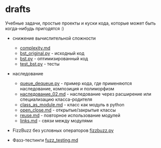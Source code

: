 # drafts

Учебные задачи, простые проекты и куски кода, которые может быть когда-нибудь пригодятся :)

- снижение вычислительной сложности
    - [complexity.md](complexity.md)
    - [bst_original.py](bst_original.py) - исходный код
    - [bst.py](bst.py) - оптимизированный код
    - [test_bst.py](test_bst.py) - тесты

- наследование
    - [queue_dequeue.py](queue_dequeue.py) - пример кода, где применяются наследование, композиция и полиморфизм
    - [наследование_02.md](наследование_02.md) - наследование через расширение или специализацию класса-родителя
    - [class_as_module.md](class_as_module.md) - класс как модуль в python
    - [open_close.md](open_close.md) - открытые/закрытые классы
    - [reuse.md](reuse.md) - повторное использование модулей
    - [links.md](links.md) - связи между модулями

- FizzBuzz без условных операторов [fizzbuzz.py](fizzbuzz.py)

- Фазз-тестинги [fuzz_testing.md](fuzz_testing.md)